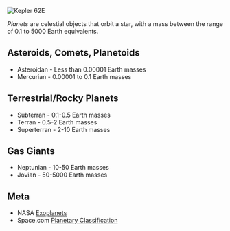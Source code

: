 ![Kepler 62E](https://exoplanets.nasa.gov/system/resources/detail_files/130_PIA17004.jpg "NASA/Ames/JPL-Caltech")

*Planets* are celestial objects that orbit a star, with a mass between the range of 0.1 to 5000 Earth equivalents.

## Asteroids, Comets, Planetoids

* Asteroidan - Less than 0.00001 Earth masses
* Mercurian - 0.00001 to 0.1 Earth masses

## Terrestrial/Rocky Planets

* Subterran - 0.1-0.5 Earth masses
* Terran - 0.5-2 Earth masses
* Superterran - 2-10 Earth masses

## Gas Giants

* Neptunian - 10-50 Earth masses
* Jovian - 50-5000 Earth masses

## Meta

* NASA [Exoplanets](https://exoplanets.nasa.gov/)
* Space.com [Planetary Classification](https://www.space.com/36935-planet-classification.html)
